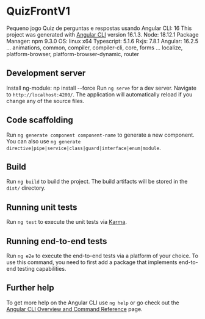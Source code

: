 # QuizFrontV1

Pequeno jogo Quiz de perguntas e respostas usando Angular CLI: 16
This project was generated with [Angular CLI](https://github.com/angular/angular-cli) version 16.1.3. 
Node: 18.12.1 
Package Manager: npm 9.3.0
OS: linux x64
Typescript: 5.1.6
Rxjs: 7.8.1
Angular: 16.2.5
... animations, common, compiler, compiler-cli, core, forms
... localize, platform-browser, platform-browser-dynamic, router


## Development server
Install ng-module: np install --force
Run `ng serve` for a dev server. Navigate to `http://localhost:4200/`. The application will automatically reload if you change any of the source files.

## Code scaffolding

Run `ng generate component component-name` to generate a new component. You can also use `ng generate directive|pipe|service|class|guard|interface|enum|module`.

## Build

Run `ng build` to build the project. The build artifacts will be stored in the `dist/` directory.

## Running unit tests

Run `ng test` to execute the unit tests via [Karma](https://karma-runner.github.io).

## Running end-to-end tests

Run `ng e2e` to execute the end-to-end tests via a platform of your choice. To use this command, you need to first add a package that implements end-to-end testing capabilities.

## Further help

To get more help on the Angular CLI use `ng help` or go check out the [Angular CLI Overview and Command Reference](https://angular.io/cli) page.
